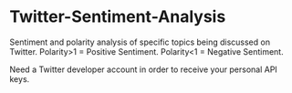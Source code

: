 # Twitter-Sentiment-Analysis
Sentiment and polarity analysis of specific topics being discussed on Twitter. Polarity>1 = Positive Sentiment. Polarity<1 = Negative Sentiment.

Need a Twitter developer account in order to receive your personal API keys.


